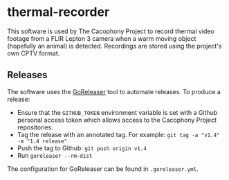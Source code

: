 # thermal-recorder

This software is used by The Cacophony Project to record thermal video
footage from a FLIR Lepton 3 camera when a warm moving object
(hopefully an animal) is detected. Recordings are stored using the
project's own CPTV format.

## Releases

The software uses the [GoReleaser](https://goreleaser.com) tool to
automate releases. To produce a release:

* Ensure that the `GITHUB_TOKEN` environment variable is set with a
  Github personal access token which allows access to the Cacophony
  Project repositories.
* Tag the release with an annotated tag. For example:
  `git tag -a "v1.4" -m "1.4 release"`
* Push the tag to Github: `git push origin v1.4`
* Run `goreleaser --rm-dist`

The configuration for GoReleaser can be found in `.goreleaser.yml`.
